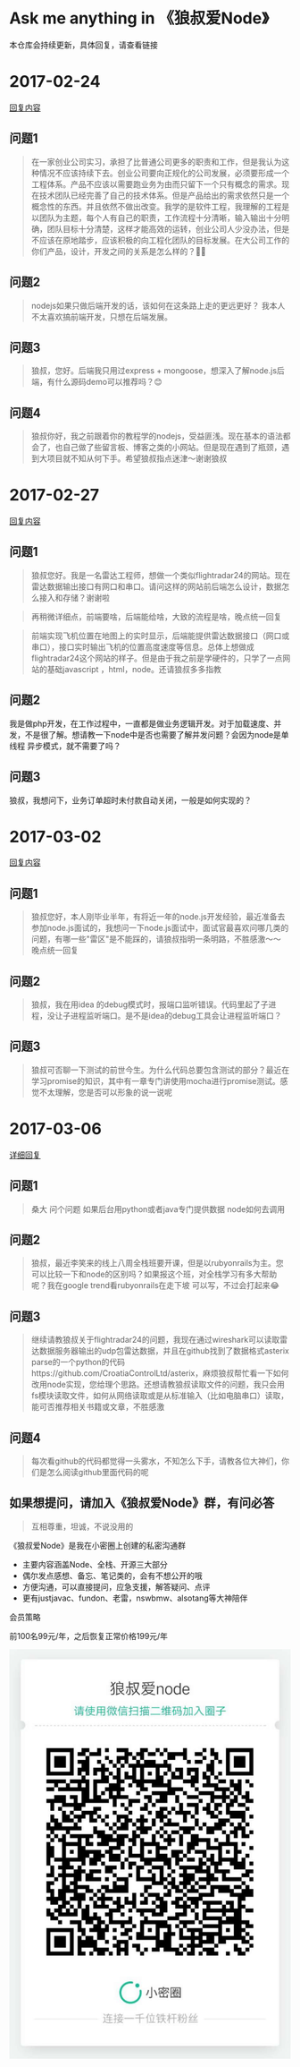 # Ask me anything in 《狼叔爱Node》

本仓库会持续更新，具体回复，请查看链接

# 2017-02-24

[回复内容](https://wx.xiaomiquan.com/mweb/views/topicdetail/topicdetail.html?topic_id=825114512512&secret=nz1g98h4s9mjd46jzu0tbx7blebu4enq&from=singlemessage)

## 问题1

> 在一家创业公司实习，承担了比普通公司更多的职责和工作，但是我认为这种情况不应该持续下去。创业公司要向正规化的公司发展，必须要形成一个工程体系。产品不应该以需要跑业务为由而只留下一个只有概念的需求。现在技术团队已经完善了自己的技术体系。但是产品给出的需求依然只是一个概念性的东西。并且依然不做出改变。我学的是软件工程，我理解的工程是以团队为主题，每个人有自己的职责，工作流程十分清晰，输入输出十分明确，团队目标十分清楚，这样才能高效的运转，创业公司人少没办法，但是不应该在原地踏步，应该积极的向工程化团队的目标发展。在大公司工作的你们产品，设计，开发之间的关系是怎么样的？👀👀

## 问题2

> nodejs如果只做后端开发的话，该如何在这条路上走的更远更好？ 我本人不太喜欢搞前端开发，只想在后端发展。

## 问题3

> 狼叔，您好。后端我只用过express + mongoose，想深入了解node.js后端，有什么源码demo可以推荐吗？😊

## 问题4

> 狼叔你好，我之前跟着你的教程学的nodejs，受益匪浅。现在基本的语法都会了，也自己做了些留言板、博客之类的小网站。但是现在遇到了瓶颈，遇到大项目就不知从何下手。希望狼叔指点迷津～谢谢狼叔


# 2017-02-27

[回复内容](https://wx.xiaomiquan.com/mweb/views/topicdetail/topicdetail.html?topic_id=551225855554&secret=nz1g98h4s9mjd46jzu0tbx7blebu4enq)

## 问题1

> 狼叔您好。我是一名雷达工程师，想做一个类似flightradar24的网站。现在雷达数据输出接口有网口和串口。请问这样的网站前后端怎么设计，数据怎么接入和存储？谢谢啦

> 再稍微详细点，前端要啥，后端能给啥，大致的流程是啥，晚点统一回复

> 前端实现飞机位置在地图上的实时显示，后端能提供雷达数据接口（网口或串口），接口实时输出飞机的位置高度速度等信息。总体上想做成flightradar24这个网站的样子。但是由于我之前是学硬件的，只学了一点网站的基础javascript ，html，node。还请狼叔多多指教

## 问题2

我是做php开发，在工作过程中，一直都是做业务逻辑开发。对于加载速度、并发，不是很了解。想请教一下node中是否也需要了解并发问题？会因为node是单线程 异步模式，就不需要了吗？

## 问题3

狼叔，我想问下，业务订单超时未付款自动关闭，一般是如何实现的？

# 2017-03-02

[回复内容](https://wx.xiaomiquan.com/mweb/views/topicdetail/topicdetail.html?topic_id=228828225811&secret=nz1g98h4s9mjd46jzu0tbx7blebu4enq)

## 问题1

> 狼叔您好，本人刚毕业半年，有将近一年的node.js开发经验，最近准备去参加node.js面试的，我想问一下node.js面试中，面试官最喜欢问哪几类的问题，有哪一些"雷区"是不能踩的，请狼叔指明一条明路，不胜感激～～
晚点统一回复

## 问题2

> 狼叔，我在用idea 的debug模式时，报端口监听错误。代码里起了子进程，没让子进程监听端口。是不是idea的debug工具会让进程监听端口？

## 问题3
> 狼叔可否聊一下测试的前世今生。为什么代码总要包含测试的部分？最近在学习promise的知识，其中有一章专门讲使用mocha进行promise测试。感觉不太理解，您是否可以形象的说一说呢

# 2017-03-06

[详细回复](https://wx.xiaomiquan.com/mweb/views/topicdetail/topicdetail.html?topic_id=145425855182&secret=nz1g98h4s9mjd46jzu0tbx7blebu4enq)

## 问题1

> 桑大 问个问题  如果后台用python或者java专门提供数据  node如何去调用

## 问题2

> 狼叔，最近李笑来的线上八周全栈班要开课，但是以rubyonrails为主。您可以比较一下和node的区别吗？如果报这个班，对全栈学习有多大帮助呢？我在google trend看rubyonrails在走下坡
可以写，不过会打起来😂

## 问题3

> 继续请教狼叔关于flightradar24的问题，我现在通过wireshark可以读取雷达数据服务器输出的udp包雷达数据，并且在github找到了数据格式asterix parse的一个python的代码https://github.com/CroatiaControlLtd/asterix，麻烦狼叔帮忙看一下如何改用node实现，您给理个思路。还想请教狼叔读取文件的问题，我只会用fs模块读取文件，如何从网络读取或是从标准输入（比如电脑串口）读取，能可否推荐相关书籍或文章，不胜感激

## 问题4

> 每次看github的代码都觉得一头雾水，不知怎么下手，请教各位大神们，你们是怎么阅读github里面代码的呢

## 如果想提问，请加入《狼叔爱Node》群，有问必答

> 互相尊重，坦诚，不说没用的

《狼叔爱Node》是我在小密圈上创建的私密沟通群

- 主要内容涵盖Node、全栈、开源三大部分
- 偶尔发点感想、备忘、笔记类的，会有不想公开的哦
- 方便沟通，可以直接提问，应急支援，解答疑问、点评
- 更有justjavac、fundon、老雷，nswbmw、alsotang等大神陪伴

会员策略

前100名99元/年，之后恢复正常价格199元/年

![Connect](connect.jpg)




